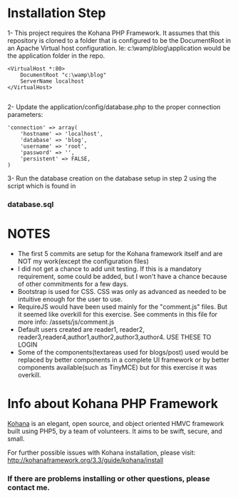 # Installation Step

1- This project requires the Kohana PHP Framework. It assumes that this repository is cloned to a folder that is configured to be the DocumentRoot in an Apache Virtual host configuration. Ie: c:\wamp\blog\application would be the application folder in the repo.
    
```
<VirtualHost *:80>
    DocumentRoot "c:\wamp\blog"
    ServerName localhost
</VirtualHost>
    
```

2- Update the application/config/database.php to the proper connection parameters:
```
'connection' => array(
	'hostname' => 'localhost',
	'database' => 'blog',
	'username' => 'root',
	'password' => '',
	'persistent' => FALSE,
)
```

3- Run the database creation on the database setup in step 2 using the script which is found in
### database.sql

# NOTES

- The first 5 commits are setup for the Kohana framework itself and are NOT my work(except the configuration files)
- I did not get a chance to add unit testing. If this is a mandatory requirement, some could be added, but I won't have a chance because of other commitments for a few days.
- Bootstrap is used for CSS. CSS was only as advanced as needed to be intuitive enough for the user to use.
- RequireJS would have been used mainly for the "comment.js" files. But it seemed like overkill for this exercise. See comments in this file for more info: /assets/js/comment.js
- Default users created are reader1, reader2, reader3,reader4,author1,author2,author3,author4. USE THESE TO LOGIN
- Some of the components(textareas used for blogs/post) used would be replaced by better components in a complete UI framework or by better components available(such as TinyMCE) but for this exercise it was overkill.

# Info about Kohana PHP Framework

[Kohana](http://kohanaframework.org/) is an elegant, open source, and object oriented HMVC framework built using PHP5, by a team of volunteers. It aims to be swift, secure, and small.

For further possible issues with Kohana installation, please visit:
http://kohanaframework.org/3.3/guide/kohana/install

### If there are problems installing or other questions, please contact me. 
